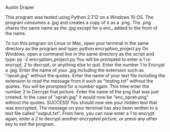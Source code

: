 Austin Draper

This program was tested using Python 2.7.12 on a Windows 10 OS. The program consumes a .jpg and creates a copy of it
as a .png. The .png shares the same name as the .jpg except for a enc_ added to the front of the name. 

To run this program on Linux or Mac, open your terminal in the same directory as the program 
and type: python encryption_project.py
On Windows, open a command line in the same directory as the script and type: py -2 encryption_project.py
You will be prompted to enter a 1 ro encrypt, 2 to decrypt, or anything else to quit.
Enter the number 1 to Encrypt a .jpg.
Enter the name of your .jpg including the extension such as "oprah.jpg" without the quotes.
Enter the name of your text file including the extension to read the message from it such as "testing.txt" without the quotes.
You will be prompted for a number again. This time enter the number 2 to Decrypt that picture.
Enter the name of the png that was just created. In the case of "oprah.jpg" it would now be "enc_oprah.png" without the quotes.
SUCCESS! You should now see your hidden text that was encrypted. The message on your terminal has also been written to a text
file called "output.txt".
From here, you can now enter a 1 to encrypt again, enter a 2 to decrypt another encrypted picture, or press any other key to
exit the program.


